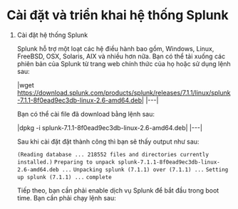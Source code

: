 # Cài đặt và triển khai hệ thống Splunk 

1. Cài đặt hệ thống Splunk
 
   Splunk hỗ trợ một loạt các hệ điều hành bao gồm, Windows, Linux, FreeBSD, OSX, Solaris, AIX và nhiều hơn nữa. Bạn có thể tải xuống các phiên bản của Splunk từ trang web chính thức của họ hoặc sử dụng lệnh sau:

    |wget https://download.splunk.com/products/splunk/releases/7.1.1/linux/splunk-7.1.1-8f0ead9ec3db-linux-2.6-amd64.deb|
|---|

   Bạn có thể cài file đã download bằng lệnh sau:

    |dpkg -i splunk-7.1.1-8f0ead9ec3db-linux-2.6-amd64.deb|
|---|

   Sau khi cài đặt đặt thành công thì bạn sẽ thấy output như sau:

   `(Reading database ... 218552 files and directories currently installed.)`
   `Preparing to unpack splunk-7.1.1-8f0ead9ec3db-linux-2.6-amd64.deb ...`
   `Unpacking splunk (7.1.1) over (7.1.1) ...`
   `Setting up splunk (7.1.1) ...`
   `complete`

   Tiếp theo, bạn cần phải enable dịch vụ Splunk để bắt đầu trong boot time. Bạn cần phải chạy lệnh sau:









   




   



